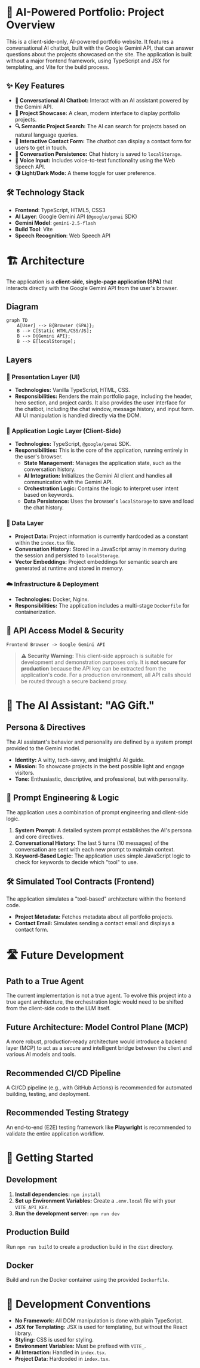 # 🚀 AI-Powered Portfolio: Project Overview

This is a client-side-only, AI-powered portfolio website. It features a conversational AI chatbot, built with the Google Gemini API, that can answer questions about the projects showcased on the site. The application is built without a major frontend framework, using TypeScript and JSX for templating, and Vite for the build process.

## ✨ Key Features

*   **🤖 Conversational AI Chatbot:** Interact with an AI assistant powered by the Gemini API.
*   **🎨 Project Showcase:** A clean, modern interface to display portfolio projects.
*   **🔍 Semantic Project Search:** The AI can search for projects based on natural language queries.
*   **📝 Interactive Contact Form:** The chatbot can display a contact form for users to get in touch.
*   **💾 Conversation Persistence:** Chat history is saved to `localStorage`.
*   **🎤 Voice Input:** Includes voice-to-text functionality using the Web Speech API.
*   **🌗 Light/Dark Mode:** A theme toggle for user preference.

## 🛠️ Technology Stack

*   **Frontend**: TypeScript, HTML5, CSS3
*   **AI Layer**: Google Gemini API (`@google/genai` SDK)
*   **Gemini Model**: `gemini-2.5-flash`
*   **Build Tool**: Vite
*   **Speech Recognition**: Web Speech API

# 🏗️ Architecture

The application is a **client-side, single-page application (SPA)** that interacts directly with the Google Gemini API from the user's browser.

## Diagram

```mermaid
graph TD
    A[User] --> B{Browser (SPA)};
    B --> C[Static HTML/CSS/JS];
    B --> D{Gemini API};
    B --> E[localStorage];
```

## Layers

### 🎨 Presentation Layer (UI)

*   **Technologies:** Vanilla TypeScript, HTML, CSS.
*   **Responsibilities:** Renders the main portfolio page, including the header, hero section, and project cards. It also provides the user interface for the chatbot, including the chat window, message history, and input form. All UI manipulation is handled directly via the DOM.

### 🧠 Application Logic Layer (Client-Side)

*   **Technologies:** TypeScript, `@google/genai` SDK.
*   **Responsibilities:** This is the core of the application, running entirely in the user's browser.
    *   **State Management:** Manages the application state, such as the conversation history.
    *   **AI Integration:** Initializes the Gemini AI client and handles all communication with the Gemini API.
    *   **Orchestration Logic:** Contains the logic to interpret user intent based on keywords.
    *   **Data Persistence:** Uses the browser's `localStorage` to save and load the chat history.

### 💾 Data Layer

*   **Project Data:** Project information is currently hardcoded as a constant within the `index.tsx` file.
*   **Conversation History:** Stored in a JavaScript array in memory during the session and persisted to `localStorage`.
*   **Vector Embeddings:** Project embeddings for semantic search are generated at runtime and stored in memory.

### ☁️ Infrastructure & Deployment

*   **Technologies:** Docker, Nginx.
*   **Responsibilities:** The application includes a multi-stage `Dockerfile` for containerization.

## 🔐 API Access Model & Security

`Frontend Browser -> Google Gemini API`

> **⚠️ Security Warning:** This client-side approach is suitable for development and demonstration purposes only. It is **not secure for production** because the API key can be extracted from the application's code. For a production environment, all API calls should be routed through a secure backend proxy.

# 🤖 The AI Assistant: "AG Gift."

## Persona & Directives

The AI assistant's behavior and personality are defined by a system prompt provided to the Gemini model.

*   **Identity:** A witty, tech-savvy, and insightful AI guide.
*   **Mission:** To showcase projects in the best possible light and engage visitors.
*   **Tone:** Enthusiastic, descriptive, and professional, but with personality.

## 🧠 Prompt Engineering & Logic

The application uses a combination of prompt engineering and client-side logic.

1.  **System Prompt:** A detailed system prompt establishes the AI's persona and core directives.
2.  **Conversational History:** The last 5 turns (10 messages) of the conversation are sent with each new prompt to maintain context.
3.  **Keyword-Based Logic:** The application uses simple JavaScript logic to check for keywords to decide which "tool" to use.

## 🛠️ Simulated Tool Contracts (Frontend)

The application simulates a "tool-based" architecture within the frontend code.

*   **Project Metadata:** Fetches metadata about all portfolio projects.
*   **Contact Email:** Simulates sending a contact email and displays a contact form.

# 🛣️ Future Development

## Path to a True Agent

The current implementation is not a true agent. To evolve this project into a true agent architecture, the orchestration logic would need to be shifted from the client-side code to the LLM itself.

## Future Architecture: Model Control Plane (MCP)

A more robust, production-ready architecture would introduce a backend layer (MCP) to act as a secure and intelligent bridge between the client and various AI models and tools.

## Recommended CI/CD Pipeline

A CI/CD pipeline (e.g., with GitHub Actions) is recommended for automated building, testing, and deployment.

## Recommended Testing Strategy

An end-to-end (E2E) testing framework like **Playwright** is recommended to validate the entire application workflow.

# 🚀 Getting Started

## Development

1.  **Install dependencies:** `npm install`
2.  **Set up Environment Variables:** Create a `.env.local` file with your `VITE_API_KEY`.
3.  **Run the development server:** `npm run dev`

## Production Build

Run `npm run build` to create a production build in the `dist` directory.

## Docker

Build and run the Docker container using the provided `Dockerfile`.

# 📜 Development Conventions

*   **No Framework:** All DOM manipulation is done with plain TypeScript.
*   **JSX for Templating:** JSX is used for templating, but without the React library.
*   **Styling:** CSS is used for styling.
*   **Environment Variables:** Must be prefixed with `VITE_`.
*   **AI Interaction:** Handled in `index.tsx`.
*   **Project Data:** Hardcoded in `index.tsx`.